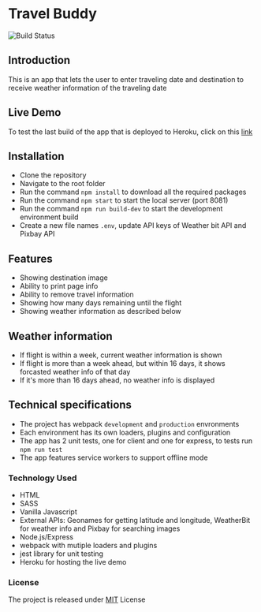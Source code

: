 # Travel Buddy
![Build Status](https://travis-ci.org/joemccann/dillinger.svg?branch=master)

## Introduction
This is an app that lets the user to enter traveling date and destination to receive weather information of the traveling date

## Live Demo

To test the last build of the app that is deployed to Heroku, click on this [link](https://npl-evaluater.herokuapp.com/)

## Installation
- Clone the repository
- Navigate to the root folder
- Run the command `npm install` to download all the required packages
- Run the command `npm start` to start the local server (port 8081)
- Run the command `npm run build-dev` to start the development environment build
- Create a new file names `.env`, update API keys of Weather bit API and Pixbay API

## Features
- Showing destination image
- Ability to print page info
- Ability to remove travel information
- Showing how many days remaining until the flight
- Showing weather information as described below

## Weather information
- If flight is within a week, current weather information is shown
- If flight is more than a week ahead, but within 16 days, it shows forcasted weather info of that day
- If it's more than 16 days ahead, no weather info is displayed

## Technical specifications
- The project has webpack `development` and `production` envronments
- Each environment has its own loaders, plugins and configuration
- The app has 2 unit tests, one for client and one for express, to tests run `npm run test`
- The app features service workers to support offline mode

### Technology Used
- HTML
- SASS
- Vanilla Javascript
- External APIs: Geonames for getting latitude and longitude, WeatherBit for weather info and Pixbay for searching images
- Node.js/Express
- webpack with mutiple loaders and plugins
- jest library for unit testing
- Heroku for hosting the live demo

### License
The project is released under [MIT](https://github.com/RamiB1234/Travel-Buddy/blob/master/LICENSE) License
